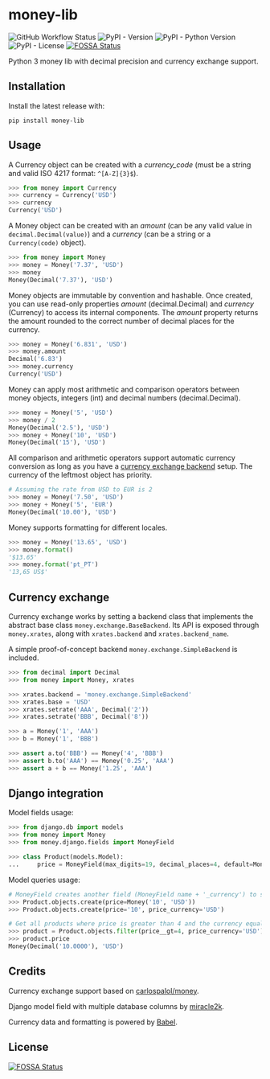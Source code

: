 # money-lib

![GitHub Workflow Status](https://img.shields.io/github/workflow/status/r4g3baby/money-lib/Test)
![PyPI - Version](https://img.shields.io/pypi/v/money-lib.svg)
![PyPI - Python Version](https://img.shields.io/pypi/pyversions/money-lib.svg)
![PyPI - License](https://img.shields.io/pypi/l/money-lib.svg)
[![FOSSA Status](https://app.fossa.com/api/projects/git%2Bgithub.com%2Fr4g3baby%2Fmoney-lib.svg?type=shield)](https://app.fossa.com/projects/git%2Bgithub.com%2Fr4g3baby%2Fmoney-lib?ref=badge_shield)

Python 3 money lib with decimal precision and currency exchange support.

## Installation

Install the latest release with:
```
pip install money-lib
```

## Usage

A Currency object can be created with a *currency_code* (must be a string and valid ISO 4217 format: `^[A-Z]{3}$`).

```python
>>> from money import Currency
>>> currency = Currency('USD')
>>> currency
Currency('USD')
```

A Money object can be created with an *amount* (can be any valid value in `decimal.Decimal(value)`) and a *currency* (can be a string or a `Currency(code)` object).

```python
>>> from money import Money
>>> money = Money('7.37', 'USD')
>>> money
Money(Decimal('7.37'), 'USD')
```

Money objects are immutable by convention and hashable. Once created, you can use read-only properties *amount* (decimal.Decimal) and *currency* (Currency) to access its internal components.
The *amount* property returns the amount rounded to the correct number of decimal places for the currency.

```python
>>> money = Money('6.831', 'USD')
>>> money.amount
Decimal('6.83')
>>> money.currency
Currency('USD')
```

Money can apply most arithmetic and comparison operators between money objects, integers (int) and decimal numbers (decimal.Decimal).

```python
>>> money = Money('5', 'USD')
>>> money / 2
Money(Decimal('2.5'), 'USD')
>>> money + Money('10', 'USD')
Money(Decimal('15'), 'USD')
```

All comparison and arithmetic operators support automatic currency conversion as long as you have a [currency exchange backend](#currency-exchange) setup.
The currency of the leftmost object has priority.

```python
# Assuming the rate from USD to EUR is 2
>>> money = Money('7.50', 'USD')
>>> money + Money('5', 'EUR')
Money(Decimal('10.00'), 'USD')
```

Money supports formatting for different locales.
```python
>>> money = Money('13.65', 'USD')
>>> money.format()
'$13.65'
>>> money.format('pt_PT')
'13,65 US$'
```

## Currency exchange

Currency exchange works by setting a backend class that implements the abstract base class `money.exchange.BaseBackend`.
Its API is exposed through `money.xrates`, along with `xrates.backend` and `xrates.backend_name`.

A simple proof-of-concept backend `money.exchange.SimpleBackend` is included.

```python
>>> from decimal import Decimal
>>> from money import Money, xrates

>>> xrates.backend = 'money.exchange.SimpleBackend'
>>> xrates.base = 'USD'
>>> xrates.setrate('AAA', Decimal('2'))
>>> xrates.setrate('BBB', Decimal('8'))

>>> a = Money('1', 'AAA')
>>> b = Money('1', 'BBB')

>>> assert a.to('BBB') == Money('4', 'BBB')
>>> assert b.to('AAA') == Money('0.25', 'AAA')
>>> assert a + b == Money('1.25', 'AAA')
```

## Django integration

Model fields usage:

```python
>>> from django.db import models
>>> from money import Money
>>> from money.django.fields import MoneyField

>>> class Product(models.Model):
...     price = MoneyField(max_digits=19, decimal_places=4, default=Money('10', 'USD'))
```

Model queries usage:

```python
# MoneyField creates another field (MoneyField name + '_currency') to store the currency
>>> Product.objects.create(price=Money('10', 'USD'))
>>> Product.objects.create(price='10', price_currency='USD')

# Get all products where price is greater than 4 and the currency equals 'USD'
>>> product = Product.objects.filter(price__gt=4, price_currency='USD').first()
>>> product.price
Money(Decimal('10.0000'), 'USD')
```

## Credits

Currency exchange support based on [carlospalol/money](https://github.com/carlospalol/money/blob/master/money/exchange.py).

Django model field with multiple database columns by [miracle2k](https://blog.elsdoerfer.name/2008/01/08/fuzzydates-or-one-django-model-field-multiple-database-columns/).

Currency data and formatting is powered by [Babel](https://github.com/python-babel/babel).

## License
[![FOSSA Status](https://app.fossa.com/api/projects/git%2Bgithub.com%2Fr4g3baby%2Fmoney-lib.svg?type=large)](https://app.fossa.com/projects/git%2Bgithub.com%2Fr4g3baby%2Fmoney-lib?ref=badge_large)